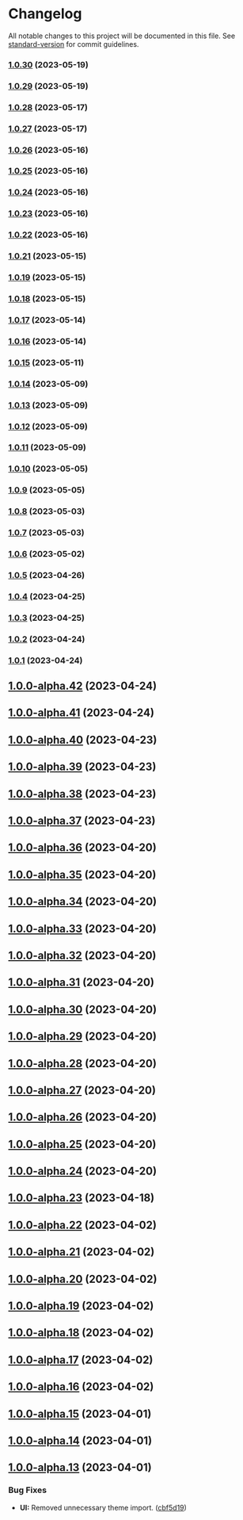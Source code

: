 # Changelog

All notable changes to this project will be documented in this file. See [standard-version](https://github.com/conventional-changelog/standard-version) for commit guidelines.

### [1.0.30](https://github.com/honzachalupa/design-system/compare/v1.0.29...v1.0.30) (2023-05-19)

### [1.0.29](https://github.com/honzachalupa/design-system/compare/v1.0.28...v1.0.29) (2023-05-19)

### [1.0.28](https://github.com/honzachalupa/design-system/compare/v1.0.27...v1.0.28) (2023-05-17)

### [1.0.27](https://github.com/honzachalupa/design-system/compare/v1.0.26...v1.0.27) (2023-05-17)

### [1.0.26](https://github.com/honzachalupa/design-system/compare/v1.0.25...v1.0.26) (2023-05-16)

### [1.0.25](https://github.com/honzachalupa/design-system/compare/v1.0.24...v1.0.25) (2023-05-16)

### [1.0.24](https://github.com/honzachalupa/design-system/compare/v1.0.23...v1.0.24) (2023-05-16)

### [1.0.23](https://github.com/honzachalupa/design-system/compare/v1.0.22...v1.0.23) (2023-05-16)

### [1.0.22](https://github.com/honzachalupa/design-system/compare/v1.0.21...v1.0.22) (2023-05-16)

### [1.0.21](https://github.com/honzachalupa/design-system/compare/v1.0.19...v1.0.21) (2023-05-15)

### [1.0.19](https://github.com/honzachalupa/design-system/compare/v1.0.18...v1.0.19) (2023-05-15)

### [1.0.18](https://github.com/honzachalupa/design-system/compare/v1.0.17...v1.0.18) (2023-05-15)

### [1.0.17](https://github.com/honzachalupa/design-system/compare/v1.0.16...v1.0.17) (2023-05-14)

### [1.0.16](https://github.com/honzachalupa/design-system/compare/v1.0.15...v1.0.16) (2023-05-14)

### [1.0.15](https://github.com/honzachalupa/design-system/compare/v1.0.14...v1.0.15) (2023-05-11)

### [1.0.14](https://github.com/honzachalupa/design-system/compare/v1.0.13...v1.0.14) (2023-05-09)

### [1.0.13](https://github.com/honzachalupa/design-system/compare/v1.0.12...v1.0.13) (2023-05-09)

### [1.0.12](https://github.com/honzachalupa/design-system/compare/v1.0.11...v1.0.12) (2023-05-09)

### [1.0.11](https://github.com/honzachalupa/design-system/compare/v1.0.10...v1.0.11) (2023-05-09)

### [1.0.10](https://github.com/honzachalupa/design-system/compare/v1.0.9...v1.0.10) (2023-05-05)

### [1.0.9](https://github.com/honzachalupa/design-system/compare/v1.0.8...v1.0.9) (2023-05-05)

### [1.0.8](https://github.com/honzachalupa/design-system/compare/v1.0.7...v1.0.8) (2023-05-03)

### [1.0.7](https://github.com/honzachalupa/design-system/compare/v1.0.6...v1.0.7) (2023-05-03)

### [1.0.6](https://github.com/honzachalupa/design-system/compare/v1.0.5...v1.0.6) (2023-05-02)

### [1.0.5](https://github.com/honzachalupa/design-system/compare/v1.0.4...v1.0.5) (2023-04-26)

### [1.0.4](https://github.com/honzachalupa/design-system/compare/v1.0.3...v1.0.4) (2023-04-25)

### [1.0.3](https://github.com/honzachalupa/design-system/compare/v1.0.2...v1.0.3) (2023-04-25)

### [1.0.2](https://github.com/honzachalupa/design-system/compare/v1.0.1...v1.0.2) (2023-04-24)

### [1.0.1](https://github.com/honzachalupa/design-system/compare/v1.0.0-alpha.42...v1.0.1) (2023-04-24)

## [1.0.0-alpha.42](https://github.com/honzachalupa/design-system/compare/v1.0.0-alpha.41...v1.0.0-alpha.42) (2023-04-24)

## [1.0.0-alpha.41](https://github.com/honzachalupa/design-system/compare/v1.0.0-alpha.40...v1.0.0-alpha.41) (2023-04-24)

## [1.0.0-alpha.40](https://github.com/honzachalupa/design-system/compare/v1.0.0-alpha.39...v1.0.0-alpha.40) (2023-04-23)

## [1.0.0-alpha.39](https://github.com/honzachalupa/design-system/compare/v1.0.0-alpha.38...v1.0.0-alpha.39) (2023-04-23)

## [1.0.0-alpha.38](https://github.com/honzachalupa/design-system/compare/v1.0.0-alpha.37...v1.0.0-alpha.38) (2023-04-23)

## [1.0.0-alpha.37](https://github.com/honzachalupa/design-system/compare/v1.0.0-alpha.36...v1.0.0-alpha.37) (2023-04-23)

## [1.0.0-alpha.36](https://github.com/honzachalupa/design-system/compare/v1.0.0-alpha.35...v1.0.0-alpha.36) (2023-04-20)

## [1.0.0-alpha.35](https://github.com/honzachalupa/design-system/compare/v1.0.0-alpha.34...v1.0.0-alpha.35) (2023-04-20)

## [1.0.0-alpha.34](https://github.com/honzachalupa/design-system/compare/v1.0.0-alpha.33...v1.0.0-alpha.34) (2023-04-20)

## [1.0.0-alpha.33](https://github.com/honzachalupa/design-system/compare/v1.0.0-alpha.32...v1.0.0-alpha.33) (2023-04-20)

## [1.0.0-alpha.32](https://github.com/honzachalupa/design-system/compare/v1.0.0-alpha.31...v1.0.0-alpha.32) (2023-04-20)

## [1.0.0-alpha.31](https://github.com/honzachalupa/design-system/compare/v1.0.0-alpha.30...v1.0.0-alpha.31) (2023-04-20)

## [1.0.0-alpha.30](https://github.com/honzachalupa/design-system/compare/v1.0.0-alpha.29...v1.0.0-alpha.30) (2023-04-20)

## [1.0.0-alpha.29](https://github.com/honzachalupa/design-system/compare/v1.0.0-alpha.28...v1.0.0-alpha.29) (2023-04-20)

## [1.0.0-alpha.28](https://github.com/honzachalupa/design-system/compare/v1.0.0-alpha.27...v1.0.0-alpha.28) (2023-04-20)

## [1.0.0-alpha.27](https://github.com/honzachalupa/design-system/compare/v1.0.0-alpha.26...v1.0.0-alpha.27) (2023-04-20)

## [1.0.0-alpha.26](https://github.com/honzachalupa/design-system/compare/v1.0.0-alpha.25...v1.0.0-alpha.26) (2023-04-20)

## [1.0.0-alpha.25](https://github.com/honzachalupa/design-system/compare/v1.0.0-alpha.24...v1.0.0-alpha.25) (2023-04-20)

## [1.0.0-alpha.24](https://github.com/honzachalupa/design-system/compare/v1.0.0-alpha.23...v1.0.0-alpha.24) (2023-04-20)

## [1.0.0-alpha.23](https://github.com/honzachalupa/design-system/compare/v1.0.0-alpha.22...v1.0.0-alpha.23) (2023-04-18)

## [1.0.0-alpha.22](https://github.com/honzachalupa/design-system/compare/v1.0.0-alpha.21...v1.0.0-alpha.22) (2023-04-02)

## [1.0.0-alpha.21](https://github.com/honzachalupa/design-system/compare/v1.0.0-alpha.20...v1.0.0-alpha.21) (2023-04-02)

## [1.0.0-alpha.20](https://github.com/honzachalupa/design-system/compare/v1.0.0-alpha.19...v1.0.0-alpha.20) (2023-04-02)

## [1.0.0-alpha.19](https://github.com/honzachalupa/design-system/compare/v1.0.0-alpha.18...v1.0.0-alpha.19) (2023-04-02)

## [1.0.0-alpha.18](https://github.com/honzachalupa/design-system/compare/v1.0.0-alpha.17...v1.0.0-alpha.18) (2023-04-02)

## [1.0.0-alpha.17](https://github.com/honzachalupa/design-system/compare/v1.0.0-alpha.16...v1.0.0-alpha.17) (2023-04-02)

## [1.0.0-alpha.16](https://github.com/honzachalupa/design-system/compare/v1.0.0-alpha.15...v1.0.0-alpha.16) (2023-04-02)

## [1.0.0-alpha.15](https://github.com/honzachalupa/design-system/compare/v1.0.0-alpha.14...v1.0.0-alpha.15) (2023-04-01)

## [1.0.0-alpha.14](https://github.com/honzachalupa/design-system/compare/v1.0.0-alpha.13...v1.0.0-alpha.14) (2023-04-01)

## [1.0.0-alpha.13](https://github.com/honzachalupa/design-system/compare/v1.45.5...v1.0.0-alpha.13) (2023-04-01)


### Bug Fixes

* **UI:** Removed unnecessary theme import. ([cbf5d19](https://github.com/honzachalupa/design-system/commit/cbf5d19f4070ace4251cc130e580095e9eed2bf8))
